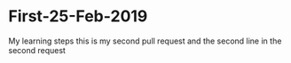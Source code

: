 # First-25-Feb-2019
My learning steps
this is my second pull request
and the second line in the second request
